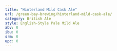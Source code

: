 ```yaml
---
title: "Hinterland Mild Cask Ale"
url: /green-bay-brewing/hinterland-mild-cask-ale/
category: British Ale
style: English-Style Pale Mild Ale
abv: 0
ibu: 0
srm: 0
upc: 0
---
```


